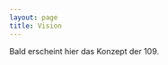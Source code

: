 ```yaml
---
layout: page
title: Vision
---
```


<p class="message">
    Bald erscheint hier das Konzept der 109.
</p>

